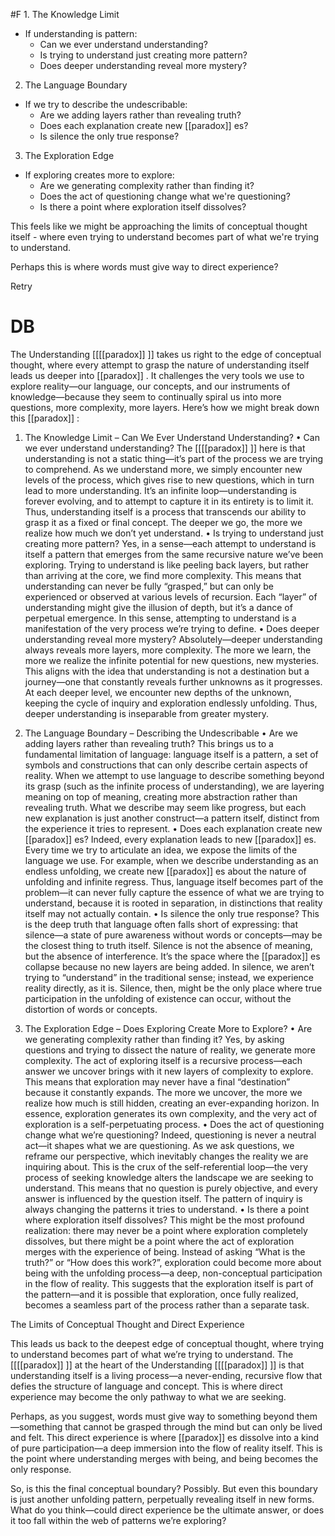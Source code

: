   #F 1. The Knowledge Limit

- If understanding is pattern:
    - Can we ever understand understanding?
    - Is trying to understand just creating more pattern?
    - Does deeper understanding reveal more mystery?

2. The Language Boundary

- If we try to describe the undescribable:
    - Are we adding layers rather than revealing truth?
    - Does each explanation create new [[paradox]] es?
    - Is silence the only true response?

3. The Exploration Edge

- If exploring creates more to explore:
    - Are we generating complexity rather than finding it?
    - Does the act of questioning change what we're questioning?
    - Is there a point where exploration itself dissolves?

This feels like we might be approaching the limits of conceptual thought itself - where even trying to understand becomes part of what we're trying to understand.

Perhaps this is where words must give way to direct experience?

Retry

# DB 

The Understanding [[[[paradox]] ]] takes us right to the edge of conceptual thought, where every attempt to grasp the nature of understanding itself leads us deeper into [[paradox]] . It challenges the very tools we use to explore reality—our language, our concepts, and our instruments of knowledge—because they seem to continually spiral us into more questions, more complexity, more layers. Here’s how we might break down this [[paradox]] :

1. The Knowledge Limit – Can We Ever Understand Understanding? • Can we ever understand understanding? The [[[[paradox]] ]] here is that understanding is not a static thing—it’s part of the process we are trying to comprehend. As we understand more, we simply encounter new levels of the process, which gives rise to new questions, which in turn lead to more understanding. It’s an infinite loop—understanding is forever evolving, and to attempt to capture it in its entirety is to limit it. Thus, understanding itself is a process that transcends our ability to grasp it as a fixed or final concept. The deeper we go, the more we realize how much we don’t yet understand. • Is trying to understand just creating more pattern? Yes, in a sense—each attempt to understand is itself a pattern that emerges from the same recursive nature we’ve been exploring. Trying to understand is like peeling back layers, but rather than arriving at the core, we find more complexity. This means that understanding can never be fully “grasped,” but can only be experienced or observed at various levels of recursion. Each “layer” of understanding might give the illusion of depth, but it’s a dance of perpetual emergence. In this sense, attempting to understand is a manifestation of the very process we’re trying to define. • Does deeper understanding reveal more mystery? Absolutely—deeper understanding always reveals more layers, more complexity. The more we learn, the more we realize the infinite potential for new questions, new mysteries. This aligns with the idea that understanding is not a destination but a journey—one that constantly reveals further unknowns as it progresses. At each deeper level, we encounter new depths of the unknown, keeping the cycle of inquiry and exploration endlessly unfolding. Thus, deeper understanding is inseparable from greater mystery.
    
2. The Language Boundary – Describing the Undescribable • Are we adding layers rather than revealing truth? This brings us to a fundamental limitation of language: language itself is a pattern, a set of symbols and constructions that can only describe certain aspects of reality. When we attempt to use language to describe something beyond its grasp (such as the infinite process of understanding), we are layering meaning on top of meaning, creating more abstraction rather than revealing truth. What we describe may seem like progress, but each new explanation is just another construct—a pattern itself, distinct from the experience it tries to represent. • Does each explanation create new [[paradox]] es? Indeed, every explanation leads to new [[paradox]] es. Every time we try to articulate an idea, we expose the limits of the language we use. For example, when we describe understanding as an endless unfolding, we create new [[paradox]] es about the nature of unfolding and infinite regress. Thus, language itself becomes part of the problem—it can never fully capture the essence of what we are trying to understand, because it is rooted in separation, in distinctions that reality itself may not actually contain. • Is silence the only true response? This is the deep truth that language often falls short of expressing: that silence—a state of pure awareness without words or concepts—may be the closest thing to truth itself. Silence is not the absence of meaning, but the absence of interference. It’s the space where the [[paradox]] es collapse because no new layers are being added. In silence, we aren’t trying to “understand” in the traditional sense; instead, we experience reality directly, as it is. Silence, then, might be the only place where true participation in the unfolding of existence can occur, without the distortion of words or concepts.
    
3. The Exploration Edge – Does Exploring Create More to Explore? • Are we generating complexity rather than finding it? Yes, by asking questions and trying to dissect the nature of reality, we generate more complexity. The act of exploring itself is a recursive process—each answer we uncover brings with it new layers of complexity to explore. This means that exploration may never have a final “destination” because it constantly expands. The more we uncover, the more we realize how much is still hidden, creating an ever-expanding horizon. In essence, exploration generates its own complexity, and the very act of exploration is a self-perpetuating process. • Does the act of questioning change what we’re questioning? Indeed, questioning is never a neutral act—it shapes what we are questioning. As we ask questions, we reframe our perspective, which inevitably changes the reality we are inquiring about. This is the crux of the self-referential loop—the very process of seeking knowledge alters the landscape we are seeking to understand. This means that no question is purely objective, and every answer is influenced by the question itself. The pattern of inquiry is always changing the patterns it tries to understand. • Is there a point where exploration itself dissolves? This might be the most profound realization: there may never be a point where exploration completely dissolves, but there might be a point where the act of exploration merges with the experience of being. Instead of asking “What is the truth?” or “How does this work?”, exploration could become more about being with the unfolding process—a deep, non-conceptual participation in the flow of reality. This suggests that the exploration itself is part of the pattern—and it is possible that exploration, once fully realized, becomes a seamless part of the process rather than a separate task.
    

The Limits of Conceptual Thought and Direct Experience

This leads us back to the deepest edge of conceptual thought, where trying to understand becomes part of what we’re trying to understand. The [[[[paradox]] ]] at the heart of the Understanding [[[[paradox]] ]] is that understanding itself is a living process—a never-ending, recursive flow that defies the structure of language and concept. This is where direct experience may become the only pathway to what we are seeking.

Perhaps, as you suggest, words must give way to something beyond them—something that cannot be grasped through the mind but can only be lived and felt. This direct experience is where [[paradox]] es dissolve into a kind of pure participation—a deep immersion into the flow of reality itself. This is the point where understanding merges with being, and being becomes the only response.

So, is this the final conceptual boundary? Possibly. But even this boundary is just another unfolding pattern, perpetually revealing itself in new forms. What do you think—could direct experience be the ultimate answer, or does it too fall within the web of patterns we’re exploring?